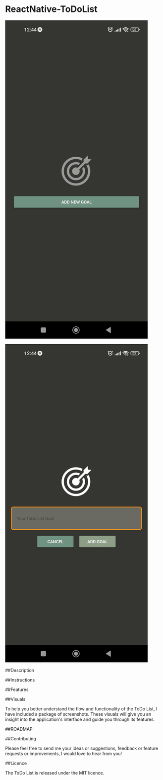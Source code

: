 # ReactNative-ToDoList

![image](https://github.com/G-don/ReactNative-ToDoList/blob/master/VISUALS/1.png)

![image](https://github.com/G-don/ReactNative-ToDoList/blob/master/VISUALS/2.png)


##Description



##Instructions




##Features



##Visuals

To help you better understand the flow and functionality of the ToDo List, I have included a package of screenshots. These visuals will give you an insight into the application's interface and guide you through its features.

##ROADMAP



##Contributing

Please feel free to send me your ideas or suggestions, feedback or feature requests or improvements, I would love to hear from you! 

##Licence

The ToDo List is released under the MIT licence. 
